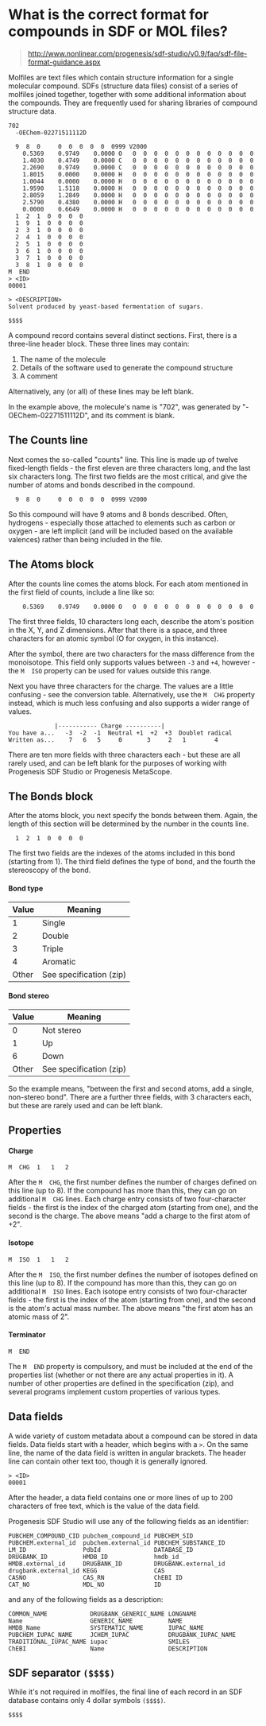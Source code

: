 # What is the correct format for compounds in SDF or MOL files?

> http://www.nonlinear.com/progenesis/sdf-studio/v0.9/faq/sdf-file-format-guidance.aspx

Molfiles are text files which contain structure information for a single molecular compound. SDFs (structure data files) consist of a series of molfiles joined together, together with some additional information about the compounds. They are frequently used for sharing libraries of compound structure data.

```
702
  -OEChem-02271511112D

  9  8  0     0  0  0  0  0  0999 V2000
    0.5369    0.9749    0.0000 O   0  0  0  0  0  0  0  0  0  0  0  0
    1.4030    0.4749    0.0000 C   0  0  0  0  0  0  0  0  0  0  0  0
    2.2690    0.9749    0.0000 C   0  0  0  0  0  0  0  0  0  0  0  0
    1.8015    0.0000    0.0000 H   0  0  0  0  0  0  0  0  0  0  0  0
    1.0044    0.0000    0.0000 H   0  0  0  0  0  0  0  0  0  0  0  0
    1.9590    1.5118    0.0000 H   0  0  0  0  0  0  0  0  0  0  0  0
    2.8059    1.2849    0.0000 H   0  0  0  0  0  0  0  0  0  0  0  0
    2.5790    0.4380    0.0000 H   0  0  0  0  0  0  0  0  0  0  0  0
    0.0000    0.6649    0.0000 H   0  0  0  0  0  0  0  0  0  0  0  0
  1  2  1  0  0  0  0
  1  9  1  0  0  0  0
  2  3  1  0  0  0  0
  2  4  1  0  0  0  0
  2  5  1  0  0  0  0
  3  6  1  0  0  0  0
  3  7  1  0  0  0  0
  3  8  1  0  0  0  0
M  END
> <ID>
00001

> <DESCRIPTION>
Solvent produced by yeast-based fermentation of sugars.

$$$$
```

A compound record contains several distinct sections. First, there is a three-line header block. These three lines may contain:

1. The name of the molecule
2. Details of the software used to generate the compound structure
3. A comment

Alternatively, any (or all) of these lines may be left blank.

In the example above, the molecule's name is "702", was generated by "-OEChem-02271511112D", and its comment is blank.

## The Counts line

Next comes the so-called "counts" line. This line is made up of twelve fixed-length fields - the first eleven are three characters long, and the last six characters long. The first two fields are the most critical, and give the number of atoms and bonds described in the compound.

```
  9  8  0     0  0  0  0  0  0999 V2000
```

So this compound will have 9 atoms and 8 bonds described. Often, hydrogens - especially those attached to elements such as carbon or oxygen - are left implicit (and will be included based on the available valences) rather than being included in the file.

## The Atoms block

After the counts line comes the atoms block. For each atom mentioned in the first field of counts, include a line like so:

```
    0.5369    0.9749    0.0000 O   0  0  0  0  0  0  0  0  0  0  0  0
```

The first three fields, 10 characters long each, describe the atom's position in the X, Y, and Z dimensions. After that there is a space, and three characters for an atomic symbol (O for oxygen, in this instance).

After the symbol, there are two characters for the mass difference from the monoisotope. This field only supports values between ``-3`` and ``+4``, however - the ``M  ISO`` property can be used for values outside this range.

Next you have three characters for the charge. The values are a little confusing - see the conversion table. Alternatively, use the ``M  CHG`` property instead, which is much less confusing and also supports a wider range of values.

```
             |----------- Charge ----------|	
You have a...	-3	-2	-1	Neutral	+1	+2	+3	Doublet radical
Written as...	 7	 6	 5 	   0	   3	 2	 1	      4
```

There are ten more fields with three characters each - but these are all rarely used, and can be left blank for the purposes of working with Progenesis SDF Studio or Progenesis MetaScope.

## The Bonds block

After the atoms block, you next specify the bonds between them. Again, the length of this section will be determined by the number in the counts line.

```
  1  2  1  0  0  0  0
```

The first two fields are the indexes of the atoms included in this bond (starting from 1). The third field defines the type of bond, and the fourth the stereoscopy of the bond.

#### Bond type		

|Value|Meaning                |		
|-----|-----------------------|
|1    |Single                 |		
|2    |Double                 |		
|3    |Triple                 |	
|4    |Aromatic               |		
|Other|See specification (zip)|

#### Bond stereo

|Value|Meaning                |
|-----|-----------------------|
|0    |Not stereo             |
|1    |Up                     |
|6    |Down                   |
|Other|See specification (zip)|

So the example means, "between the first and second atoms, add a single, non-stereo bond". There are a further three fields, with 3 characters each, but these are rarely used and can be left blank.

## Properties

#### Charge

```
M  CHG  1   1   2
```

After the ``M  CHG``, the first number defines the number of charges defined on this line (up to 8). If the compound has more than this, they can go on additional ``M  CHG`` lines. Each charge entry consists of two four-character fields - the first is the index of the charged atom (starting from one), and the second is the charge. The above means "add a charge to the first atom of +2".

#### Isotope

```
M  ISO  1   1   2
```

After the ``M  ISO``, the first number defines the number of isotopes defined on this line (up to 8). If the compound has more than this, they can go on additional ``M  ISO`` lines. Each isotope entry consists of two four-character fields - the first is the index of the atom (starting from one), and the second is the atom's actual mass number. The above means "the first atom has an atomic mass of 2".

#### Terminator

```
M  END
```

The ``M  END`` property is compulsory, and must be included at the end of the properties list (whether or not there are any actual properties in it).
A number of other properties are defined in the specification (zip), and several programs implement custom properties of various types.

## Data fields

A wide variety of custom metadata about a compound can be stored in data fields. Data fields start with a header, which begins with a ``>``. On the same line, the name of the data field is written in angular brackets. The header line can contain other text too, though it is generally ignored.

```
> <ID>
00001
```

After the header, a data field contains one or more lines of up to 200 characters of free text, which is the value of the data field.

Progenesis SDF Studio will use any of the following fields as an identifier:

```
PUBCHEM_COMPOUND_CID pubchem_compound_id PUBCHEM_SID
PUBCHEM.external_id  pubchem.external_id PUBCHEM_SUBSTANCE_ID
LM_ID                PdbId               DATABASE_ID
DRUGBANK_ID          HMDB_ID             hmdb_id 
HMDB.external_id     DRUGBANK_ID         DRUGBANK.external_id
drugbank.external_id KEGG                CAS 
CASNO                CAS_RN              ChEBI ID
CAT_NO               MDL_NO              ID
```

and any of the following fields as a description:

```
COMMON_NAME            DRUGBANK_GENERIC_NAME LONGNAME
Name                   GENERIC_NAME          NAME
HMDB_Name              SYSTEMATIC_NAME       IUPAC_NAME
PUBCHEM_IUPAC_NAME     JCHEM_IUPAC           DRUGBANK_IUPAC_NAME
TRADITIONAL_IUPAC_NAME iupac                 SMILES
ChEBI                  Name                  DESCRIPTION
```

## SDF separator ``($$$$)``

While it's not required in molfiles, the final line of each record in an SDF database contains only 4 dollar symbols ``($$$$)``.

```
$$$$
```